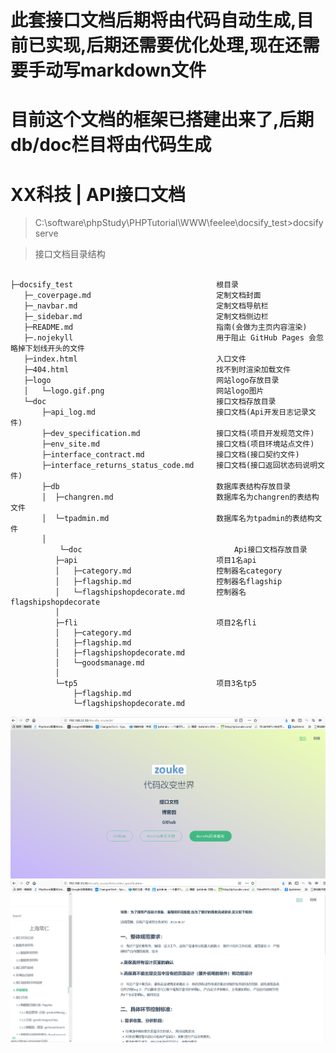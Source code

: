 # 此套接口文档后期将由代码自动生成,目前已实现,后期还需要优化处理,现在还需要手动写markdown文件
# 目前这个文档的框架已搭建出来了,后期db/doc栏目将由代码生成

# XX科技 | API接口文档

> C:\software\phpStudy\PHPTutorial\WWW\feelee\docsify_test>docsify serve

> 接口文档目录结构
<pre><code>
├─docsify_test                                根目录
   ├─_coverpage.md                            定制文档封面
   ├─_navbar.md                               定制文档导航栏
   ├─_sidebar.md                              定制文档侧边栏
   ├─README.md                                指南(会做为主页内容渲染)
   ├─.nojekyll                                用于阻止 GitHub Pages 会忽略掉下划线开头的文件
   ├─index.html                               入口文件
   ├─404.html                                 找不到时渲染加载文件 
   ├─logo                                     网站logo存放目录 
   │   └─logo.gif.png                         网站logo图片
   └─doc                                      接口文档存放目录
       ├─api_log.md                           接口文档(Api开发日志记录文件)
       ├─dev_specification.md                 接口文档(项目开发规范文件)
	   ├─env_site.md                          接口文档(项目环境站点文件)
	   ├─interface_contract.md                接口文档(接口契约文件)
	   ├─interface_returns_status_code.md     接口文档(接口返回状态码说明文件)
	   ├─db                                   数据库表结构存放目录 
	   │  ├─changren.md                       数据库名为changren的表结构文件
	   │  └─tpadmin.md                        数据库名为tpadmin的表结构文件
	   │	  
           └─doc                                  Api接口文档存放目录
	      ├─api                               项目1名api
	      │   ├─category.md                   控制器名category
	      │   ├─flagship.md                   控制器名flagship
	      │   └─flagshipshopdecorate.md       控制器名flagshipshopdecorate
	      │  
	      ├─fli                               项目2名fli
	      │   ├─category.md
	      │   ├─flagship.md
	      │   ├─flagshipshopdecorate.md
	      │   └─goodsmanage.md
	      │ 
	      └─tp5                               项目3名tp5
	          ├─flagship.md
	          └─flagshipshopdecorate.md
</code></pre>


![desc1](1.PNG)
![desc9](11.PNG)
